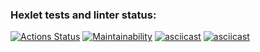 ### Hexlet tests and linter status:
[![Actions Status](https://github.com/Weloza/frontend-project-44/workflows/hexlet-check/badge.svg)](https://github.com/Weloza/frontend-project-44/actions)
[![Maintainability](https://api.codeclimate.com/v1/badges/abe32f306c37b87171d4/maintainability)](https://codeclimate.com/github/Weloza/frontend-project-44/maintainability)
[![asciicast](https://asciinema.org/a/611466.svg)](https://asciinema.org/a/611466)
[![asciicast](https://asciinema.org/a/615007.svg)](https://asciinema.org/a/615007)